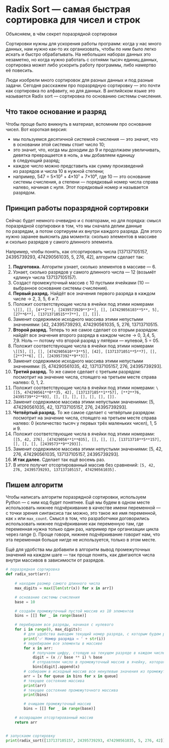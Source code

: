 # Radix Sort — самая быстрая сортировка для чисел и строк

Объясняем, в чём секрет поразрядной сортировки

Сортировки нужны для ускорения работы программ: когда у нас много данных, нам нужно как-то их организовать, чтобы по ним было легко искать и быстро обрабатывать. На небольших наборах данных это незаметно, но когда нужно работать с сотнями тысяч единиц данных, сортировка может либо ускорить работу программы, либо намертво её повесить.

Люди изобрели много сортировок для разных данных и под разные задачи. Сегодня расскажем про поразрядную сортировку — это почти как сортировка по алфавиту, но для данных. В английском языке это называется Radix sort — сортировка по основанию системы счисления.

## Что такое основание и разряд

Чтобы проще было вникнуть в материал, вспомним про основание чисел. Вот короткая версия:

- мы пользуемся десятичной системой счисления — это значит, что в основании этой системы стоит число 10;
- это значит, что, когда мы доходим до 9 и продолжаем увеличивать, девятка превращается в ноль, а мы добавляем единицу в следующий разряд;
- каждое число можно представить как сумму произведений из разрядов и числа 10 в нужной степени;
- например, 547 = 5×10² + 4×10¹ + 7×10⁰, где 10 — это основание системы счисления, а степени — порядковый номер числа справа налево, начиная с нуля. Этот порядковый номер и называется разрядом.

## Принцип работы поразрядной сортировки

Сейчас будет немного очевидно и с повторами, но для порядка: смысл поразрядной сортировки в том, что мы сначала делим данные по разрядам, а потом сортируем их внутри каждого разряда. Для этого нужно заранее выяснить два момента: сколько элементов в массиве и сколько разрядов у самого длинного элемента.

Например, чтобы понять, как отсортировать числа [137137105157, 24395739293, 474290561035, 5, 276, 42], алгоритм сделает так:

1. **Подготовка.** Алгоритм узнает, сколько элементов в массиве — 6.
2. Узнает, сколько разрядов у самого длинного числа — 12 (возьмёт «длину» числа 137137105157).
3. Создаст промежуточный массив с 10 пустыми ячейками (10 — выбранное основание системы счисления).
4. **Первый разряд.** Найдёт все значения первого разряда в каждом числе → 2, 3, 5, 6 и 7.
5. Положит соответствующие числа в ячейки под этими номерами  
    `\[[], [], [4**2**], [2439573929**3**], [], [47429056103**5**, 5], [27**6**], [13713710515**7**], [], []].`
6. Заменит содержимое исходного массива этими непустыми значениями: [42, 24395739293, 474290561035, 5, 276, 13713710515.
7. **Второй разряд.** Теперь то же самое сделает со вторым разрядом: найдёт все значения второго разряда в каждом числе → 0, 3,4, 5, 7,9. Ноль — потому что второй разряд у пятёрки — нулевой, 5 = 05.
8. Положит соответствующие числа в ячейки под этими номерами  
    `\[[5], [], [], [4742905610**3**5], [42], [1371371051**5**7], [], [2**7**6], [], [243957392**9**3]].`
9. Заменит содержимое исходного массива этими непустыми значениями: [5, 474290561035, 42, 137137105157, 276, 24395739293].
10. **Третий разряд.** То же самое сделает с третьим разрядом: посмотрит на значение числа, стоящего на третьем месте справа налево: 0, 1, 2.
11. Положит соответствующие числа в ячейки под этими номерами: `\[[5, 474290561**0**35, 42], [137137105**1**57], [**2**76, 24395739**2**93], [], [], [], [], [], [], []].`
12. Заменит содержимое массива этими непустыми значениями: [5, 474290561035, 42, 137137105157, 276, 24395739293].
13. **Четвёртый разряд.** То же самое сделает с четвёртым разрядом: посмотрит на значение числа, стоящего на третьем месте справа налево: 0 (количество тысяч у первых трёх маленьких чисел), 1, 5 и 9.
14. Положит соответствующие числа в ячейки под этими номерами: `[[5, 42, 276], [47429056**1**035], [], [], [], [13713710**5**157], [], [], [], [2439573**9**293]].`
15. Заменит содержимое массива этими непустыми значениями: [5, 42, 276, 474290561035, 137137105157, 24395739293].
16. **И так далее.** Сделает так ещё восемь раз.
17. В итоге получит отсортированный массив без сравнений: `[5, 42, 276, 24395739293, 137137105157, 474290561035].`

## Пишем алгоритм

Чтобы написать алгоритм поразрядной сортировки, используем Python — с ним код будет понятнее. Ещё мы будем в одном месте использовать нижнее подчёркивание в качестве имени переменной — с точки зрения синтаксиса так можно, это такое же имя переменной, как `x` или `max_count`. Смысл в том, что разработчики договорились использовать нижнее подчёркивание как переменную там, где переменная нужна только один раз, например при организации цикла через range (). Проще говоря, нижнее подчёркивание говорит нам, что эта переменная больше нигде не используется, только в этом месте.

Ещё для удобства мы добавили в алгоритм вывод промежуточных значений на каждом шаге — так проще понять, как двигаются числа внутри массивов в зависимости от разрядов.

```python
# поразрядная сортировка
def radix_sort(arr):
    
    # находим размер самого длинного числа
    max_digits = max([len(str(x)) for x in arr])

    # основание системы счисления
    base = 10

    # создаём промежуточный пустой массив из 10 элементов
    bins = [[] for _ in range(base)]

    # перебираем все разряды, начиная с нулевого
    for i in range(0, max_digits):
        # для удобства выводим текущий номер разряда, с которым будем работать
        print('✅ Номер разряда → ' + str(i))
        # перебираем все элементы в массиве
        for x in arr:
            # получаем цифру, стоящую на текущем разряде в каждом числе массива
            digit = (x // base ** i) % base
            # отправляем число в промежуточный массив в ячейку, которая совпадает со значением этой цифры 
            bins[digit].append(x)
        # собираем в исходный массив все ненулевые значения из промежуточного массива
        arr = [x for queue in bins for x in queue]
        # текущее состояние массива
        print(arr)
        # текущее состояние промежуточного массива
        print(bins)

        # очищаем промежуточный массив
        bins = [[] for _ in range(base)]

    # возвращаем отсортированный массив
    return arr


# запускаем сортировку
print(radix_sort([137137105157, 24395739293, 474290561035, 5, 276, 42]))
```

